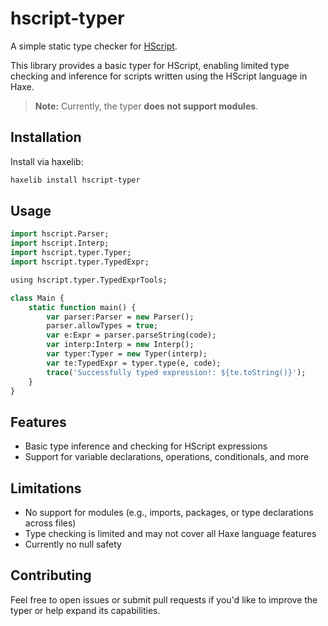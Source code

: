 # hscript-typer

A simple static type checker for [HScript](https://lib.haxe.org/p/hscript/).

This library provides a basic typer for HScript, enabling limited type checking and inference for scripts written using the HScript language in Haxe.

> **Note:** Currently, the typer **does not support modules**.

## Installation

Install via haxelib:

```bash
haxelib install hscript-typer
```

## Usage

```haxe
import hscript.Parser;
import hscript.Interp;
import hscript.typer.Typer;
import hscript.typer.TypedExpr;

using hscript.typer.TypedExprTools;

class Main {
    static function main() {
        var parser:Parser = new Parser();
        parser.allowTypes = true;
        var e:Expr = parser.parseString(code);
        var interp:Interp = new Interp();
        var typer:Typer = new Typer(interp);
        var te:TypedExpr = typer.type(e, code);
        trace('Successfully typed expression!: ${te.toString()}');
    }
}
```

## Features

- Basic type inference and checking for HScript expressions
- Support for variable declarations, operations, conditionals, and more

## Limitations

- No support for modules (e.g., imports, packages, or type declarations across files)
- Type checking is limited and may not cover all Haxe language features
- Currently no null safety

## Contributing

Feel free to open issues or submit pull requests if you'd like to improve the typer or help expand its capabilities.
